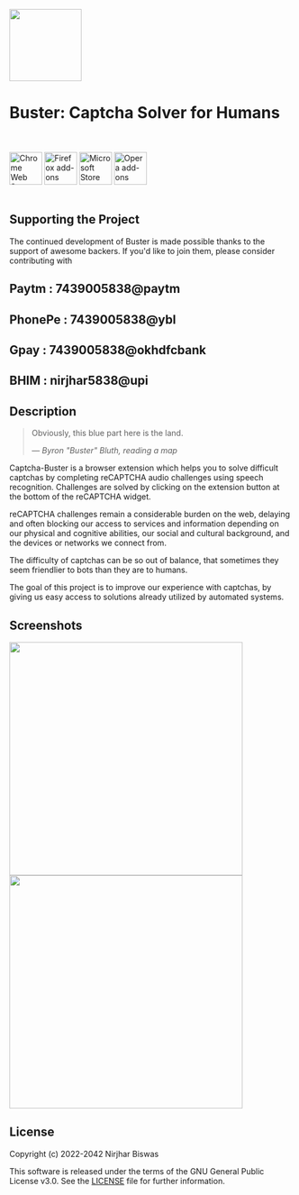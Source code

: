 <p align-items="center"><img width="128" height="128" src="https://i.imgur.com/uVpmR8l.png"></p>
<h1 align-items="center">Buster: Captcha Solver for Humans</h1>

<p align-items="center">
  </br></br>
  <a href="https://chrome.google.com/webstore/detail/mpbjkejclgfgadiemmefgebjfooflfhl">
    <img height="58" src="https://i.imgur.com/K9Yh8G9.png" alt="Chrome Web Store"></a>
  <a href="https://addons.mozilla.org/en-US/firefox/addon/buster-captcha-solver/">
    <img height="58" src="https://i.imgur.com/2jJOtTI.png" alt="Firefox add-ons"></a>
  <a href="https://microsoftedge.microsoft.com/addons/detail/admkpobhocmdideidcndkfaeffadipkc">
    <img height="58" src="https://i.imgur.com/es2YFRA.png" alt="Microsoft Store"></a>
  <a href="https://addons.opera.com/en/extensions/details/buster-captcha-solver-for-humans/">
    <img height="58" src="https://i.imgur.com/IYYsrwg.png" alt="Opera add-ons"></a>
  </br></br>
</p>

## Supporting the Project

The continued development of Buster is made possible
thanks to the support of awesome backers. If you'd like to join them,
please consider contributing with
## Paytm : 7439005838@paytm
## PhonePe : 7439005838@ybl
## Gpay : 7439005838@okhdfcbank
## BHIM : nirjhar5838@upi

## Description

> Obviously, this blue part here is the land.
>
> — <cite>Byron "Buster" Bluth, reading a map</cite>

Captcha-Buster is a browser extension which helps you to solve difficult captchas
by completing reCAPTCHA audio challenges using speech recognition.
Challenges are solved by clicking on the extension button at the bottom
of the reCAPTCHA widget.

reCAPTCHA challenges remain a considerable burden on the web,
delaying and often blocking our access to services and information
depending on our physical and cognitive abilities, our social
and cultural background, and the devices or networks we connect from.

The difficulty of captchas can be so out of balance,
that sometimes they seem friendlier to bots than they are to humans.

The goal of this project is to improve our experience with captchas,
by giving us easy access to solutions already utilized by automated systems.

## Screenshots

<p>
  <img width="414" src="dhttps://e7.pngegg.com/pngimages/1006/194/png-clipart-recaptcha-checkbox-user-form-book-now-button-miscellaneous-blue-thumbnail.png">
  <img width="414" src="https://torako.wakarimasen.moe/file/torako/x/image/1617/42/1617425420831.png">
</p>

## License

Copyright (c) 2022-2042 Nirjhar Biswas

This software is released under the terms of the GNU General Public License v3.0.
See the [LICENSE](LICENSE) file for further information.
